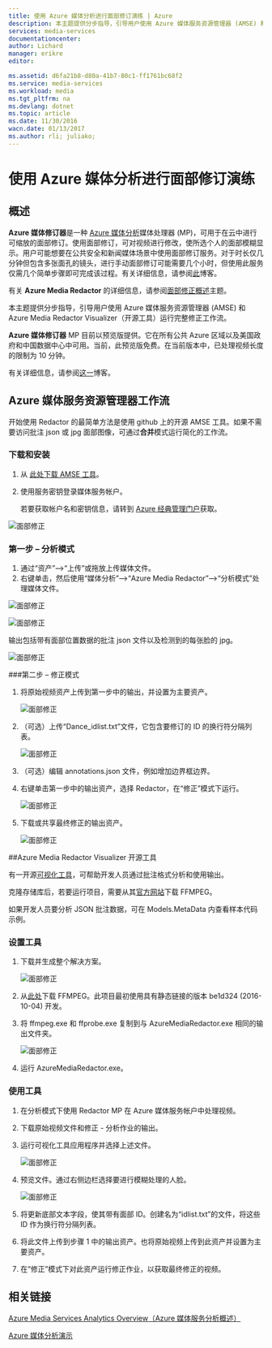 ```yaml
---
title: 使用 Azure 媒体分析进行面部修订演练 | Azure
description: 本主题提供分步指导，引导用户使用 Azure 媒体服务资源管理器 (AMSE) 和 Azure Media Redactor Visualizer（开源工具）运行完整修正工作流。
services: media-services
documentationcenter: 
author: Lichard
manager: erikre
editor: 

ms.assetid: d6fa21b8-d80a-41b7-80c1-ff1761bc68f2
ms.service: media-services
ms.workload: media
ms.tgt_pltfrm: na
ms.devlang: dotnet
ms.topic: article
ms.date: 11/30/2016
wacn.date: 01/13/2017
ms.author: rli; juliako;
---
```


# 使用 Azure 媒体分析进行面部修订演练

## 概述

**Azure 媒体修订器**是一种 [Azure 媒体分析](./media-services-analytics-overview.md)媒体处理器 (MP)，可用于在云中进行可缩放的面部修订。使用面部修订，可对视频进行修改，使所选个人的面部模糊显示。用户可能想要在公共安全和新闻媒体场景中使用面部修订服务。对于时长仅几分钟但包含多张面孔的镜头，进行手动面部修订可能需要几个小时，但使用此服务仅需几个简单步骤即可完成该过程。有关详细信息，请参阅[此](https://azure.microsoft.com/blog/azure-media-redactor/)博客。

有关 **Azure Media Redactor** 的详细信息，请参阅[面部修正概述](./media-services-face-redaction.md)主题。

本主题提供分步指导，引导用户使用 Azure 媒体服务资源管理器 (AMSE) 和 Azure Media Redactor Visualizer（开源工具）运行完整修正工作流。

**Azure 媒体修订器** MP 目前以预览版提供。它在所有公共 Azure 区域以及美国政府和中国数据中心中可用。当前，此预览版免费。在当前版本中，已处理视频长度的限制为 10 分钟。

有关详细信息，请参阅[这一](https://azure.microsoft.com/zh-CN/blog/redaction-preview-available-globally)博客。

## Azure 媒体服务资源管理器工作流

开始使用 Redactor 的最简单方法是使用 github 上的开源 AMSE 工具。如果不需要访问批注 json 或 jpg 面部图像，可通过**合并**模式运行简化的工作流。

### 下载和安装

1. 从 [此处下载 AMSE 工具](https://github.com/Azure/Azure-Media-Services-Explorer)。
1. 使用服务密钥登录媒体服务帐户。

	若要获取帐户名和密钥信息，请转到 [Azure 经典管理门户](https://manage.windowsazure.cn/)获取。

![面部修正](./media/media-services-redactor-walkthrough/media-services-redactor-walkthrough001.png)  

### 第一步 – 分析模式

1. 通过“资产”–>“上传”或拖放上传媒体文件。
1. 右键单击，然后使用“媒体分析”–>“Azure Media Redactor”–>“分析模式”处理媒体文件。

![面部修正](./media/media-services-redactor-walkthrough/media-services-redactor-walkthrough002.png)  

![面部修正](./media/media-services-redactor-walkthrough/media-services-redactor-walkthrough003.png)  

输出包括带有面部位置数据的批注 json 文件以及检测到的每张脸的 jpg。

![面部修正](./media/media-services-redactor-walkthrough/media-services-redactor-walkthrough004.png)  

###第二步 – 修正模式

1. 将原始视频资产上传到第一步中的输出，并设置为主要资产。

	![面部修正](./media/media-services-redactor-walkthrough/media-services-redactor-walkthrough005.png)  

2. （可选）上传“Dance\_idlist.txt”文件，它包含要修订的 ID 的换行符分隔列表。

	![面部修正](./media/media-services-redactor-walkthrough/media-services-redactor-walkthrough006.png)  

3. （可选）编辑 annotations.json 文件，例如增加边界框边界。
4. 右键单击第一步中的输出资产，选择 Redactor，在“修正”模式下运行。

	![面部修正](./media/media-services-redactor-walkthrough/media-services-redactor-walkthrough007.png)  

5. 下载或共享最终修正的输出资产。

	![面部修正](./media/media-services-redactor-walkthrough/media-services-redactor-walkthrough008.png)  

##Azure Media Redactor Visualizer 开源工具

有一开源[可视化工具](https://github.com/Microsoft/azure-media-redactor-visualizer)，可帮助开发人员通过批注格式分析和使用输出。

克隆存储库后，若要运行项目，需要从其[官方网站](https://ffmpeg.org/download.html)下载 FFMPEG。

如果开发人员要分析 JSON 批注数据，可在 Models.MetaData 内查看样本代码示例。

### 设置工具

1.	下载并生成整个解决方案。

	![面部修正](./media/media-services-redactor-walkthrough/media-services-redactor-walkthrough009.png)  

2.	从[此处](https://ffmpeg.org/download.html)下载 FFMPEG。此项目最初使用具有静态链接的版本 be1d324 (2016-10-04) 开发。
3.	将 ffmpeg.exe 和 ffprobe.exe 复制到与 AzureMediaRedactor.exe 相同的输出文件夹。

	![面部修正](./media/media-services-redactor-walkthrough/media-services-redactor-walkthrough010.png)  

4. 运行 AzureMediaRedactor.exe。

### 使用工具

1. 在分析模式下使用 Redactor MP 在 Azure 媒体服务帐户中处理视频。
2. 下载原始视频文件和修正 - 分析作业的输出。
3. 运行可视化工具应用程序并选择上述文件。

	![面部修正](./media/media-services-redactor-walkthrough/media-services-redactor-walkthrough011.png)  

4. 预览文件。通过右侧边栏选择要进行模糊处理的人脸。
	
	![面部修正](./media/media-services-redactor-walkthrough/media-services-redactor-walkthrough012.png)  

5.	将更新底部文本字段，使其带有面部 ID。创建名为“idlist.txt”的文件，将这些 ID 作为换行符分隔列表。
6.	将此文件上传到步骤 1 中的输出资产。也将原始视频上传到此资产并设置为主要资产。
7.	在“修正”模式下对此资产运行修正作业，以获取最终修正的视频。

## 相关链接
[Azure Media Services Analytics Overview（Azure 媒体服务分析概述）](./media-services-analytics-overview.md)

[Azure 媒体分析演示](http://azuremedialabs.azurewebsites.net/demos/Analytics.html)

<!---HONumber=Mooncake_0109_2017-->
<!--Update_Description: wording update-->